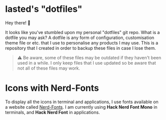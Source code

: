 # lasted's "dotfiles"
Hey there! 👋

It looks like you've stumbled upon my personal "dotfiles" git repo. What is a dotfile you may ask? A dotfile is any form of configuration, customisation theme file or etc. that I use to personalise any products I may use. This is a repository that I created in order to backup these files in case I lose them.

> ⚠️ Be aware, some of these files may be outdated if they haven't been used in a while. I only keep files that I use updated so be aware that not all of these files may work.

# Icons with Nerd-Fonts
To display all the icons in terminal and applications, I use fonts available on a website called [Nerd-Fonts](https://www.nerdfonts.com/). I am currently using **Hack Nerd Font Mono** in terminals, and **Hack Nerd Font** in applications.
